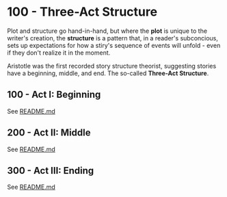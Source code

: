 # 100 - Three-Act Structure

Plot and structure go hand-in-hand, but where the **plot** is unique to the writer's creation, the **structure** is a pattern that, in a reader's subconcious, sets up expectations for how a stiry's sequence of events will unfold - even if they don't realize it in the moment.

Aristotle was the first recorded story structure theorist, suggesting stories have a beginning, middle, and end. The so-called **Three-Act Structure**.

## 100 - Act I: Beginning

See [README.md](./100/README.md)

## 200 - Act II: Middle

See [README.md](./200/README.md)

## 300 - Act III: Ending

See [README.md](./300/README.md)